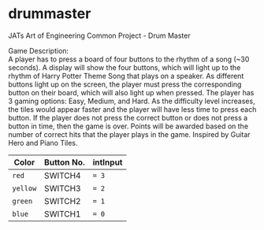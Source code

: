 # drummaster
JATs Art of Engineering Common Project - Drum Master
    
Game Description:     
A player has to press a board of four buttons to the rhythm of a song (~30 seconds). A display will show the four buttons, which will light up to the rhythm of Harry Potter Theme Song that plays on a speaker. As different buttons light up on the screen, the player must press the corresponding button on their board, which will also light up when pressed. The player has 3 gaming options: Easy, Medium, and Hard. As the difficulty level increases, the tiles would appear faster and the player will have less time to press each button. If the player does not press the correct button or does not press a button in time, then the game is over. Points will be awarded based on the number of correct hits that the player plays in the game. Inspired by Guitar Hero and Piano Tiles.      
    
|     Color     | Button No.    |   intInput  |
| ------------- | ------------- | --------    |
| `red`         | SWITCH4       | `= 3`       |
| `yellow`      | SWITCH3       | `= 2`       |
| `green`       | SWITCH2       | `= 1`       |
| `blue`        | SWITCH1       | `= 0`       |
